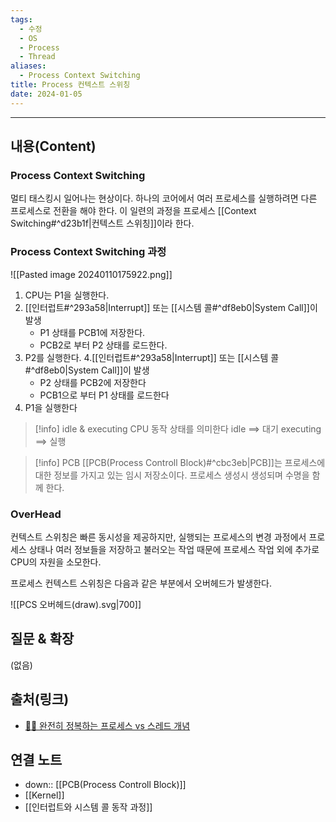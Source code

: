 ```yaml
---
tags:
  - 수정
  - OS
  - Process
  - Thread
aliases:
  - Process Context Switching
title: Process 컨텍스트 스위칭
date: 2024-01-05
---
```

---
## 내용(Content)
### Process Context Switching
멀티 태스킹시 일어나는 현상이다. 하나의 코어에서 여러 프로세스를 실행하려면 다른 프로세스로 전환을 해야 한다. 이 일련의 과정을 프로세스 [[Context Switching#^d23b1f|컨텍스트 스위칭]]이라 한다.

### Process Context Switching 과정
![[Pasted image 20240110175922.png]]

1. CPU는 P1을 실행한다.
2. [[인터럽트#^293a58|Interrupt]] 또는 [[시스템 콜#^df8eb0|System Call]]이 발생
	- P1 상태를 PCB1에 저장한다.
	- PCB2로 부터 P2 상태를 로드한다.
3. P2를 실행한다.
4.[[인터럽트#^293a58|Interrupt]] 또는  [[시스템 콜#^df8eb0|System Call]]이 발생
	- P2 상태를 PCB2에 저장한다
	- PCB1으로 부터 P1 상태를 로드한다
5. P1을 실행한다

>[!info] idle & executing
>CPU 동작 상태를 의미한다
>idle ==> 대기
>executing ==> 실행
>

>[!info] PCB
>[[PCB(Process Controll Block)#^cbc3eb|PCB]]는 프로세스에 대한 정보를 가지고 있는 임시 저장소이다. 프로세스 생성시 생성되며 수명을 함께 한다. 


### OverHead
컨텍스트 스위칭은 빠른 동시성을 제공하지만, 실행되는 프로세스의 변경 과정에서 프로세스 상태나 여러 정보들을 저장하고 불러오는 작업 때문에 프로세스 작업 외에 추가로 CPU의 자원을 소모한다.

프로세스 컨텍스트 스위칭은 다음과 같은 부분에서 오버헤드가 발생한다.

![[PCS 오버헤드(draw).svg|700]]


## 질문 & 확장

(없음)

## 출처(링크)
- [👩‍💻 ‍완전히 정복하는 프로세스 vs 스레드 개념](https://inpa.tistory.com/entry/%F0%9F%91%A9%E2%80%8D%F0%9F%92%BB-%ED%94%84%EB%A1%9C%EC%84%B8%EC%8A%A4-%E2%9A%94%EF%B8%8F-%EC%93%B0%EB%A0%88%EB%93%9C-%EC%B0%A8%EC%9D%B4#%ED%94%84%EB%A1%9C%EC%84%B8%EC%8A%A4%EC%9D%98_%EC%9E%90%EC%9B%90_%EA%B5%AC%EC%A1%B0)


## 연결 노트
- down:: [[PCB(Process Controll Block)]]
- [[Kernel]]
- [[인터럽트와 시스템 콜 동작 과정]]



